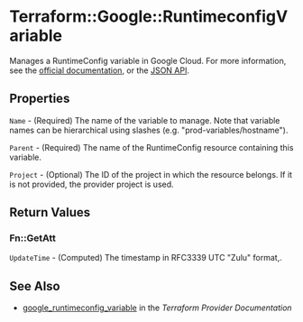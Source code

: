 # Terraform::Google::RuntimeconfigVariable

Manages a RuntimeConfig variable in Google Cloud. For more information, see the
[official documentation](https://cloud.google.com/deployment-manager/runtime-configurator/),
or the
[JSON API](https://cloud.google.com/deployment-manager/runtime-configurator/reference/rest/).

## Properties

`Name` - (Required) The name of the variable to manage. Note that variable names can be hierarchical using slashes (e.g. "prod-variables/hostname").

`Parent` - (Required) The name of the RuntimeConfig resource containing this variable.

`Project` - (Optional) The ID of the project in which the resource belongs. If it is not provided, the provider project is used.


## Return Values

### Fn::GetAtt

`UpdateTime` - (Computed) The timestamp in RFC3339 UTC "Zulu" format,.

## See Also

* [google_runtimeconfig_variable](https://www.terraform.io/docs/providers/google/r/runtimeconfig_variable.html) in the _Terraform Provider Documentation_